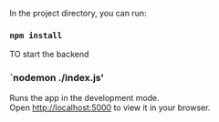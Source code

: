 In the project directory, you can run:

### `npm install`

TO start the backend 
### `nodemon ./index.js'


Runs the app in the development mode.\
Open [http://localhost:5000](http://localhost:5000) to view it in your browser.

